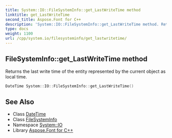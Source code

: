 ```yaml
---
title: System::IO::FileSystemInfo::get_LastWriteTime method
linktitle: get_LastWriteTime
second_title: Aspose.Font for C++
description: 'System::IO::FileSystemInfo::get_LastWriteTime method. Returns the last write time of the entity represented by the current object as local time in C++.'
type: docs
weight: 1100
url: /cpp/system.io/filesysteminfo/get_lastwritetime/
---
```

## FileSystemInfo::get_LastWriteTime method


Returns the last write time of the entity represented by the current object as local time.

```cpp
DateTime System::IO::FileSystemInfo::get_LastWriteTime()
```

## See Also

* Class [DateTime](../../../system/datetime/)
* Class [FileSystemInfo](../)
* Namespace [System::IO](../../)
* Library [Aspose.Font for C++](../../../)
